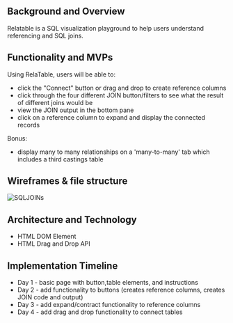 ## Background and Overview 
Relatable is a SQL visualization playground to help users understand referencing and SQL joins.

## Functionality and MVPs 
Using RelaTable, users will be able to:

* click the "Connect" button or drag and drop to create reference columns
* click through the four different JOIN button/filters to see what the result of different joins would be
* view the JOIN output in the bottom pane
* click on a reference column to expand and display the connected records

Bonus:
* display many to many relationships on a 'many-to-many' tab which includes a third castings table

## Wireframes & file structure
<img src="https://i.ibb.co/tp4gGDM/SQLJOINs.png" alt="SQLJOINs" border="0">

## Architecture and Technology
* HTML DOM Element
* HTML Drag and Drop API

## Implementation Timeline 
* Day 1 - basic page with button,table elements, and instructions
* Day 2 - add functionality to buttons (creates reference columns, creates JOIN code and output)
* Day 3 - add expand/contract functionality to reference columns
* Day 4 - add drag and drop functionality to connect tables
